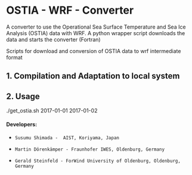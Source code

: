 # OSTIA - WRF - Converter

A converter to use the Operational Sea Surface Temperature and Sea Ice Analysis (OSTIA)
data with WRF. A python wrapper script downloads the data and starts the
converter (Fortran)

Scripts for download and conversion of OSTIA data to wrf intermediate format

## 1. Compilation and Adaptation to local system

## 2. Usage

./get_ostia.sh 2017-01-01 2017-01-02

#### Developers: 
*     Susumu Shimada -  AIST, Koriyama, Japan
*     Martin Dörenkämper - Fraunhofer IWES, Oldenburg, Germany
*     Gerald Steinfeld - ForWind University of Oldenburg, Oldenburg, Germany

    
